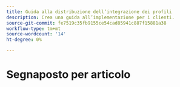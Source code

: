 ```yaml
---
title: Guida alla distribuzione dell’integrazione dei profili
description: Crea una guida all’implementazione per i clienti.
source-git-commit: fe7519c35fb9155ce54cad85941c887f15881a38
workflow-type: tm+mt
source-wordcount: '14'
ht-degree: 0%

---
```



# Segnaposto per articolo

